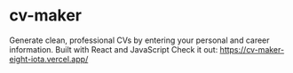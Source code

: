 # cv-maker
Generate clean, professional CVs by entering your personal and career information.
Built with React and JavaScript 
Check it out: 
https://cv-maker-eight-iota.vercel.app/
